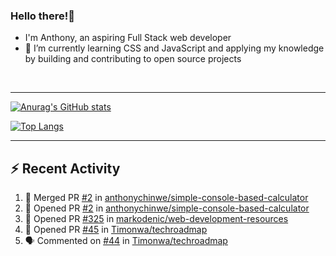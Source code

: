 ### Hello there!👋
- I'm Anthony, an aspiring Full Stack web developer
- 🌱 I’m currently learning CSS and JavaScript and applying my knowledge by building and contributing to open source projects

<br>

---

 [![Anurag's GitHub stats](https://github-readme-stats.vercel.app/api?username=anthonychinwe&count_private=true&show_icons=true&theme=github_dark)](https://github.com/anuraghazra/github-readme-stats)
 
 [![Top Langs](https://github-readme-stats.vercel.app/api/top-langs/?username=anthonychinwe&count_private=true&show_icons=true&theme=github_dark&langs_count=8&layout=compact)](https://github.com/anuraghazra/github-readme-stats)
 
 ---
 
 ## :zap: Recent Activity
<!--START_SECTION:activity-->
1. 🎉 Merged PR [#2](https://github.com/anthonychinwe/simple-console-based-calculator/pull/2) in [anthonychinwe/simple-console-based-calculator](https://github.com/anthonychinwe/simple-console-based-calculator)
2. 💪 Opened PR [#2](https://github.com/anthonychinwe/simple-console-based-calculator/pull/2) in [anthonychinwe/simple-console-based-calculator](https://github.com/anthonychinwe/simple-console-based-calculator)
3. 💪 Opened PR [#325](https://github.com/markodenic/web-development-resources/pull/325) in [markodenic/web-development-resources](https://github.com/markodenic/web-development-resources)
4. 💪 Opened PR [#45](https://github.com/Timonwa/techroadmap/pull/45) in [Timonwa/techroadmap](https://github.com/Timonwa/techroadmap)
5. 🗣 Commented on [#44](https://github.com/Timonwa/techroadmap/issues/44) in [Timonwa/techroadmap](https://github.com/Timonwa/techroadmap)
<!--END_SECTION:activity-->

<!--
**anthonychinwe/anthonychinwe** is a ✨ _special_ ✨ repository because its `README.md` (this file) appears on your GitHub profile.

Here are some ideas to get you started:

- 🔭 I’m currently working on ...
- 🌱 I’m currently learning ...
- 👯 I’m looking to collaborate on ...
- 🤔 I’m looking for help with ...
- 💬 Ask me about ...
- 📫 How to reach me: ...
- 😄 Pronouns: ...
- ⚡ Fun fact: ...
-->
